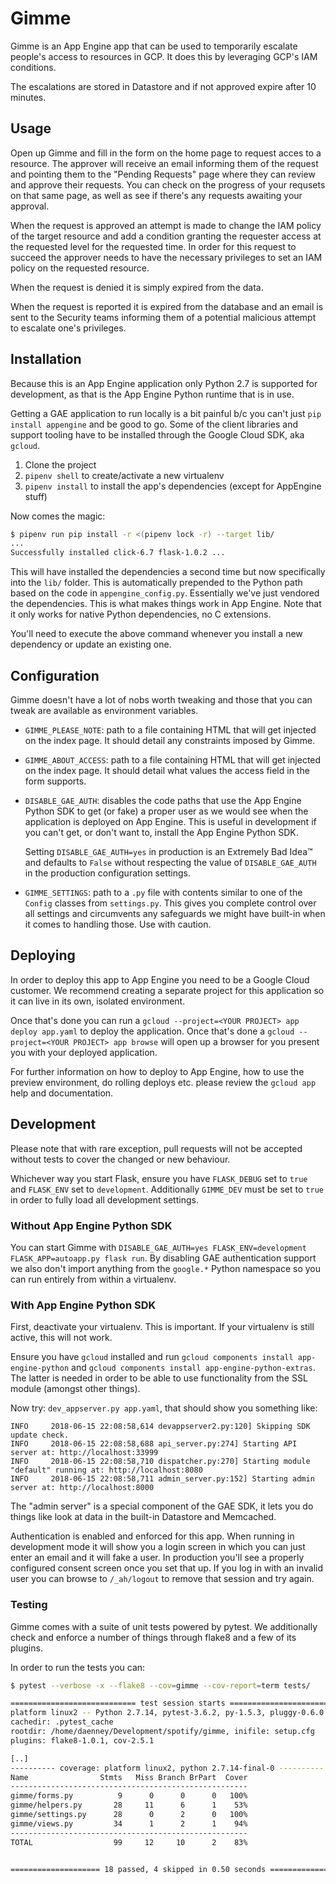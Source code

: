 # Gimme

Gimme is an App Engine app that can be used to temporarily escalate people's
access to resources in GCP. It does this by leveraging GCP's IAM conditions.

The escalations are stored in Datastore and if not approved expire after
10 minutes.

## Usage

Open up Gimme and fill in the form on the home page to request acces to a
resource. The approver will receive an email informing them of the request
and pointing them to the "Pending Requests" page where they can review and
approve their requests. You can check on the progress of your requsets on
that same page, as well as see if there's any requests awaiting your
approval.

When the request is approved an attempt is made to change the IAM policy
of the target resource and add a condition granting the requester access
at the requested level for the requested time. In order for this request
to succeed the approver needs to have the necessary privileges to set an
IAM policy on the requested resource.

When the request is denied it is simply expired from the data.

When the request is reported it is expired from the database and an email
is sent to the Security teams informing them of a potential malicious
attempt to escalate one's privileges.

## Installation

Because this is an App Engine application only Python 2.7 is supported for
development, as that is the App Engine Python runtime that is in use.

Getting a GAE application to run locally is a bit painful b/c you can't just
`pip install appengine` and be good to go. Some of the client libraries and
support tooling have to be installed through the Google Cloud SDK, aka
`gcloud`.

1. Clone the project
2. `pipenv shell` to create/activate a new virtualenv
3. `pipenv install` to install the app's dependencies (except for AppEngine stuff)

Now comes the magic:

```sh
$ pipenv run pip install -r <(pipenv lock -r) --target lib/
...
Successfully installed click-6.7 flask-1.0.2 ...
```

This will have installed the dependencies a second time but now specifically into
the `lib/` folder. This is automatically prepended to the Python path based on the
code in `appengine_config.py`. Essentially we've just vendored the dependencies. This
is what makes things work in App Engine. Note that it only works for native Python
dependencies, no C extensions.

You'll need to execute the above command whenever you install a new dependency or
update an existing one.

## Configuration

Gimme doesn't have a lot of nobs worth tweaking and those that you can tweak are
available as environment variables.

* `GIMME_PLEASE_NOTE`: path to a file containing HTML that will get injected on
  the index page. It should detail any constraints imposed by Gimme.
* `GIMME_ABOUT_ACCESS`: path to a file containing HTML that will get injected on
  the index page. It should detail what values the access field in the form
  supports.
* `DISABLE_GAE_AUTH`: disables the code paths that use the App Engine Python SDK
  to get (or fake) a proper user as we would see when the application is deployed
  on App Engine. This is useful in development if you can't get, or don't want to,
  install the App Engine Python SDK.

  Setting `DISABLE_GAE_AUTH=yes` in production is an Extremely Bad Idea™ and defaults
  to `False` without respecting the value of `DISABLE_GAE_AUTH` in the production
  configuration settings.
* `GIMME_SETTINGS`: path to a `.py` file with contents similar to one of the `Config`
  classes from `settings.py`. This gives you complete control over all settings and
  circumvents any safeguards we might have built-in when it comes to handling those.
  Use with caution.

## Deploying

In order to deploy this app to App Engine you need to be a Google Cloud
customer. We recommend creating a separate project for this application so
it can live in its own, isolated environment.

Once that's done you can run a `gcloud --project=<YOUR PROJECT> app deploy
app.yaml` to deploy the application. Once that's done a `gcloud --project=<YOUR
PROJECT> app browse` will open up a browser for you present you with your
deployed application.

For further information on how to deploy to App Engine, how to use the preview
environment, do rolling deploys etc. please review the `gcloud app` help and
documentation.

## Development

Please note that with rare exception, pull requests will not be accepted
without tests to cover the changed or new behaviour.

Whichever way you start Flask, ensure you have `FLASK_DEBUG` set to `true`
and `FLASK_ENV` set to `development`. Additionally `GIMME_DEV` must be
set to `true` in order to fully load all development settings.

### Without App Engine Python SDK

You can start Gimme with `DISABLE_GAE_AUTH=yes FLASK_ENV=development
FLASK_APP=autoapp.py flask run`. By disabling GAE authentication support we
also don't import anything from the `google.*` Python namespace so you can
run entirely from within a virtualenv.

### With App Engine Python SDK

First, deactivate your virtualenv. This is important. If your virtualenv is still active,
this will not work.

Ensure you have `gcloud` installed and run `gcloud components install app-engine-python`
and `gcloud components install app-engine-python-extras`. The latter is needed in order to
be able to use functionality from the SSL module (amongst other things).

Now try: `dev_appserver.py app.yaml`, that should show you something like:

```text
INFO     2018-06-15 22:08:58,614 devappserver2.py:120] Skipping SDK update check.
INFO     2018-06-15 22:08:58,688 api_server.py:274] Starting API server at: http://localhost:33999
INFO     2018-06-15 22:08:58,710 dispatcher.py:270] Starting module "default" running at: http://localhost:8080
INFO     2018-06-15 22:08:58,711 admin_server.py:152] Starting admin server at: http://localhost:8000
```

The "admin server" is a special component of the GAE SDK, it lets you do things like look
at data in the built-in Datastore and Memcached.

Authentication is enabled and enforced for this app. When running in development mode it
will show you a login screen in which you can just enter an email and it will fake a
user. In production you'll see a properly configured consent screen once you set that
up. If you log in with an invalid user you can browse to `/_ah/logout` to remove that
session and try again.

### Testing

Gimme comes with a suite of unit tests powered by pytest. We additionally check and
enforce a number of things through flake8 and a few of its plugins.

In order to run the tests you can:

```sh
$ pytest --verbose -x --flake8 --cov=gimme --cov-report=term tests/

============================ test session starts ============================
platform linux2 -- Python 2.7.14, pytest-3.6.2, py-1.5.3, pluggy-0.6.0 -- /home/daenney/.local/share/virtualenvs/gimme-IW0Pxo7A/bin/python2.7
cachedir: .pytest_cache
rootdir: /home/daenney/Development/spotify/gimme, inifile: setup.cfg
plugins: flake8-1.0.1, cov-2.5.1

[..]
---------- coverage: platform linux2, python 2.7.14-final-0 ----------
Name                Stmts   Miss Branch BrPart  Cover
-----------------------------------------------------
gimme/forms.py          9      0      0      0   100%
gimme/helpers.py       28     11      6      1    53%
gimme/settings.py      28      0      2      0   100%
gimme/views.py         34      1      2      1    94%
-----------------------------------------------------
TOTAL                  99     12     10      2    83%


==================== 18 passed, 4 skipped in 0.50 seconds ====================
```